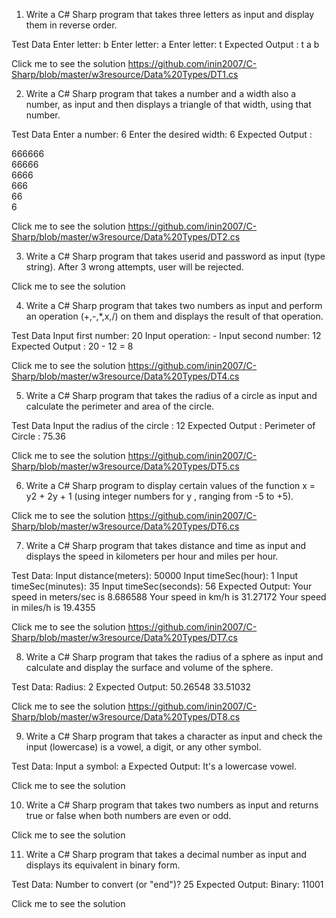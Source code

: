 1. Write a C# Sharp program that takes three letters as input and display them in reverse order.

Test Data
Enter letter: b 
Enter letter: a
Enter letter: t
Expected Output :
t a b

Click me to see the solution https://github.com/inin2007/C-Sharp/blob/master/w3resource/Data%20Types/DT1.cs

2. Write a C# Sharp program that takes a number and a width also a number, as input and then displays a triangle of that width, using that number.

Test Data
Enter a number: 6 
Enter the desired width: 6 
Expected Output :

666666                                                      
66666                                                           
6666                                                                  
666                                                        
66                                                                  
6 

Click me to see the solution https://github.com/inin2007/C-Sharp/blob/master/w3resource/Data%20Types/DT2.cs

3. Write a C# Sharp program that takes userid and password as input (type string). After 3 wrong attempts, user will be rejected. 

Click me to see the solution

4. Write a C# Sharp program that takes two numbers as input and perform an operation (+,-,*,x,/) on them and displays the result of that operation.

Test Data
Input first number: 20
Input operation: - 
Input second number: 12
Expected Output :
20 - 12 = 8

Click me to see the solution https://github.com/inin2007/C-Sharp/blob/master/w3resource/Data%20Types/DT4.cs

5. Write a C# Sharp program that takes the radius of a circle as input and calculate the perimeter and area of the circle. 

Test Data
Input the radius of the circle :
12 
Expected Output :
Perimeter of Circle : 75.36

Click me to see the solution https://github.com/inin2007/C-Sharp/blob/master/w3resource/Data%20Types/DT5.cs

6. Write a C# Sharp program to display certain values of the function x = y2 + 2y + 1 (using integer numbers for y , ranging from -5 to +5). 

Click me to see the solution https://github.com/inin2007/C-Sharp/blob/master/w3resource/Data%20Types/DT6.cs

7. Write a C# Sharp program that takes distance and time as input and displays the speed in kilometers per hour and miles per hour. 

Test Data:
Input distance(meters): 50000 
Input timeSec(hour): 1 
Input timeSec(minutes): 35
Input timeSec(seconds): 56
Expected Output:
Your speed in meters/sec is 8.686588
Your speed in km/h is 31.27172 
Your speed in miles/h is 19.4355

Click me to see the solution https://github.com/inin2007/C-Sharp/blob/master/w3resource/Data%20Types/DT7.cs

8. Write a C# Sharp program that takes the radius of a sphere as input and calculate and display the surface and volume of the sphere. 

Test Data:
Radius: 2 
Expected Output:
50.26548
33.51032

Click me to see the solution https://github.com/inin2007/C-Sharp/blob/master/w3resource/Data%20Types/DT8.cs

9. Write a C# Sharp program that takes a character as input and check the input (lowercase) is a vowel, a digit, or any other symbol. 

Test Data:
Input a symbol: a
Expected Output:
It's a lowercase vowel.

Click me to see the solution

10. Write a C# Sharp program that takes two numbers as input and returns true or false when both numbers are even or odd. 

Click me to see the solution

11. Write a C# Sharp program that takes a decimal number as input and displays its equivalent in binary form. 

Test Data:
Number to convert (or "end")? 25
Expected Output:
Binary: 11001

Click me to see the solution
